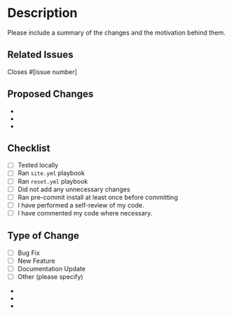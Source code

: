 # Description

Please include a summary of the changes and the motivation behind them.

## Related Issues

Closes #[issue number]

## Proposed Changes
<!--- Provide a general summary of your changes -->

-
-
-

## Checklist

- [ ] Tested locally
- [ ] Ran `site.yml` playbook
- [ ] Ran `reset.yml` playbook
- [ ] Did not add any unnecessary changes
- [ ] Ran pre-commit install at least once before committing
- [ ] I have performed a self-review of my code.
- [ ] I have commented my code where necessary.

## Type of Change

- [ ] Bug Fix
- [ ] New Feature
- [ ] Documentation Update
- [ ] Other (please specify)
<!--- Provide a general summary of your changes -->

-
-
-
